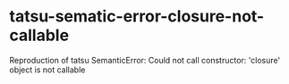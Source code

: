 # tatsu-sematic-error-closure-not-callable
Reproduction of tatsu SemanticError: Could not call constructor: 'closure' object is not callable
